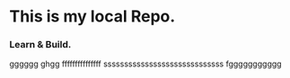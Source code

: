 # This is my local Repo.

### Learn & Build.
gggggg
ghgg
fffffffffffffff
sssssssssssssssssssssssssssss
fggggggggggg
